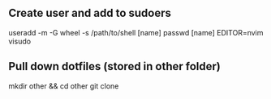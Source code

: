 ## Create user and add to sudoers
useradd -m -G wheel -s /path/to/shell [name]
passwd [name]
EDITOR=nvim visudo

## Pull down dotfiles (stored in other folder)

mkdir other && cd other
git clone
